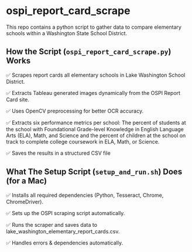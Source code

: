 # ospi_report_card_scrape

This repo contains a python script to gather data to compare elementary schools within a Washington State School District. 

## How the Script (`ospi_report_card_scrape.py`) Works

✅ Scrapes report cards all elementary schools in Lake Washington School District.

✅ Extracts Tableau generated images dynamically from the OSPI Report Card site.

✅ Uses OpenCV preprocessing for better OCR accuracy.

✅ Extracts six performance metrics per school: The percent of students at the school with Foundational Grade-level Knowledge in English Language Arts (ELA), Math, and Science and the percent of children at the school on track to complete college coursework in ELA, Math, or Science. 

✅ Saves the results in a structured CSV file

## What The Setup Script (`setup_and_run.sh`) Does (for a Mac)

✅ Installs all required dependencies (Python, Tesseract, Chrome, ChromeDriver).

✅ Sets up the OSPI scraping script automatically.

✅ Runs the scraper and saves data to lake_washington_elementary_report_cards.csv.

✅ Handles errors & dependencies automatically.
